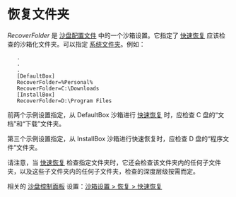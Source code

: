 # 恢复文件夹

_RecoverFolder_ 是 [沙盘配置文件](SandboxieIni.md) 中的一个沙箱设置。它指定了 [快速恢复](QuickRecovery.md) 应该检查的沙箱化文件夹。可以指定 [系统文件夹](ShellFolders.md)。例如：
```
   .
   .
   .
   [DefaultBox]
   RecoverFolder=%Personal%
   RecoverFolder=C:\Downloads
   [InstallBox]
   RecoverFolder=D:\Program Files
```

前两个示例设置指定，从 DefaultBox 沙箱进行 [快速恢复](QuickRecovery.md) 时，应检查 C 盘的“文档”和“下载”文件夹。

第三个示例设置指定，从 InstallBox 沙箱进行快速恢复时，应检查 D 盘的“程序文件”文件夹。

请注意，当 [快速恢复](QuickRecovery.md) 检查指定文件夹时，它还会检查该文件夹内的任何子文件夹，以及这些子文件夹内的任何子文件夹，检查的深度层级按需而定。

相关的 [沙盘控制面板](SandboxieControl.md) 设置：[沙箱设置 > 恢复 > 快速恢复](RecoverySettings.md#quick-recovery)
